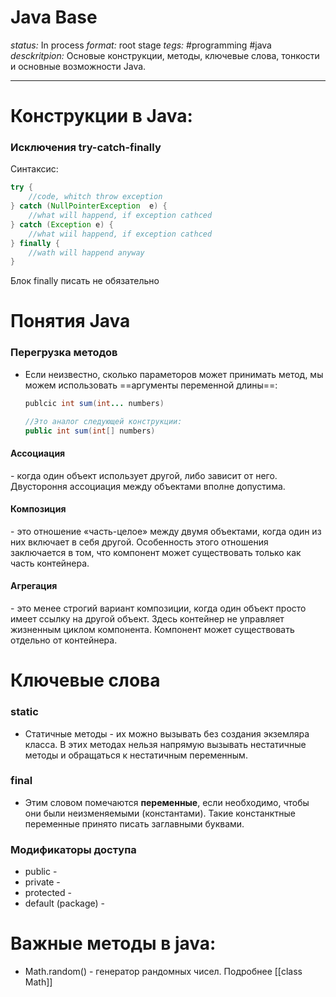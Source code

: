 # Java Base
*status:* In process
*format:* root stage
*tegs:* #programming #java 
*desckritpion:* Основые конструкции, методы, ключевые слова, тонкости и основные возможности Java.

---
# Конструкции в Java:
### Исключения try-catch-finally
Синтаксис:
```java
try {
	//code, whitch throw exception
} catch (NullPointerException  e) {
	//what will happend, if exception cathced
} catch (Exception e) {
	//what wiil happend, if exception cathced
} finally {
	//wath will happend anyway
}
```
Блок finally писать не обязательно

# Понятия Java
### Перегрузка методов
- Если неизвестно, сколько параметоров может принимать метод, мы можем использовать ==аргументы переменной длины==:
	```java
	publcic int sum(int... numbers)
	
	//Это аналог следующей конструкции:
	public int sum(int[] numbers)
	```

#### Ассоциация
\- когда один объект использует другой, либо зависит от него. Двустороння ассоциация между объектами вполне допустима. 

#### Композиция
\- это отношение «часть-целое» между двумя объектами, когда один из них включает в себя другой. Особенность этого отношения заключается в том, что компонент может существовать только как часть контейнера. 

#### Агрегация 
\- это менее строгий вариант композиции, когда один объект просто имеет ссылку на другой объект. Здесь контейнер не управляет жизненным циклом компонента. Компонент может существовать отдельно от контейнера. 

# Ключевые слова
###  static
- Статичные методы - их можно вызывать без создания экземляра класса. В этих методах нельзя напрямую вызывать нестатичные методы и обращаться к нестатичным переменным.

### final
- Этим словом помечаются **переменные**, если необходимо, чтобы они были неизменяемыми (константами). Такие констанктные переменные принято писать заглавными буквами.

### Модификаторы доступа
- public - 
- private - 
- protected - 
- default (package) - 

#  Важные методы в java:
- Math.random() - генератор рандомных чисел. Подробнее [[class Math]]


